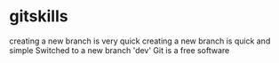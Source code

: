 # gitskills
creating a new branch is very quick
creating a new branch is quick and simple
Switched to a new branch 'dev'
Git is a free software